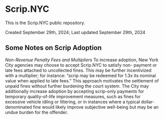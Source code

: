 # Scrip.NYC
This is the Scrip.NYC public repository.

Created September 29th, 2024; Last updated September 29th, 2024


## Some Notes on Scrip Adoption

<i>Non-Revenue Penalty Fees and Multipliers</i>
To increase adoption, New York City agencies may choose to accept Scrip.NYC to satisfy non- payment or late fees attached to uncollected fines. This may be further incentivized with a multiplier; for instance: “scrip may be redeemed for 1.3x its nominal value when applied to late fees.” This approach motivates the settlement of unpaid fines without further burdening the court system. The City may additionally increase adoption by accepting scrip-only payments for temporary quality-of-life improvement measures, such as fines for excessive vehicle idling or littering, or in instances where a typical dollar-denominated fine would likely improve subjective well-being but may be an undue burden for the offender.
